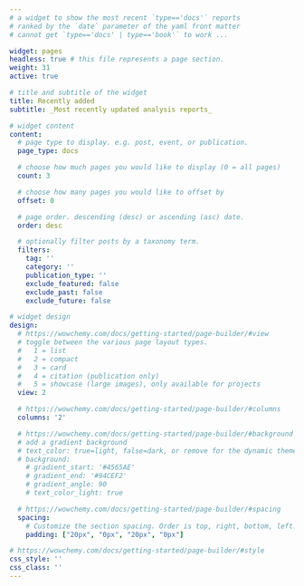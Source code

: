 ```yaml
---
# a widget to show the most recent `type=='docs'` reports
# ranked by the `date` parameter of the yaml front matter
# cannot get `type=='docs' | type=='book'` to work ...

widget: pages
headless: true # this file represents a page section.
weight: 31
active: true

# title and subtitle of the widget
title: Recently added
subtitle: _Most recently updated analysis reports_

# widget content
content:
  # page type to display. e.g. post, event, or publication.
  page_type: docs

  # choose how much pages you would like to display (0 = all pages)
  count: 3

  # choose how many pages you would like to offset by
  offset: 0

  # page order. descending (desc) or ascending (asc) date.
  order: desc

  # optionally filter posts by a taxonomy term.
  filters:
    tag: ''
    category: ''
    publication_type: ''
    exclude_featured: false
    exclude_past: false
    exclude_future: false

# widget design
design:
  # https://wowchemy.com/docs/getting-started/page-builder/#view
  # toggle between the various page layout types.
  #   1 = list
  #   2 = compact
  #   3 = card
  #   4 = citation (publication only)
  #   5 = showcase (large images), only available for projects
  view: 2

  # https://wowchemy.com/docs/getting-started/page-builder/#columns
  columns: '2'

  # https://wowchemy.com/docs/getting-started/page-builder/#background
  # add a gradient background
  # text_color: true=light, false=dark, or remove for the dynamic theme color
  # background:
    # gradient_start: '#4565AE'
    # gradient_end: '#94CEF2'
    # gradient_angle: 90
    # text_color_light: true

  # https://wowchemy.com/docs/getting-started/page-builder/#spacing
  spacing:
    # Customize the section spacing. Order is top, right, bottom, left.
    padding: ["20px", "0px", "20px", "0px"]

# https://wowchemy.com/docs/getting-started/page-builder/#style
css_style: ''
css_class: ''
---
```

